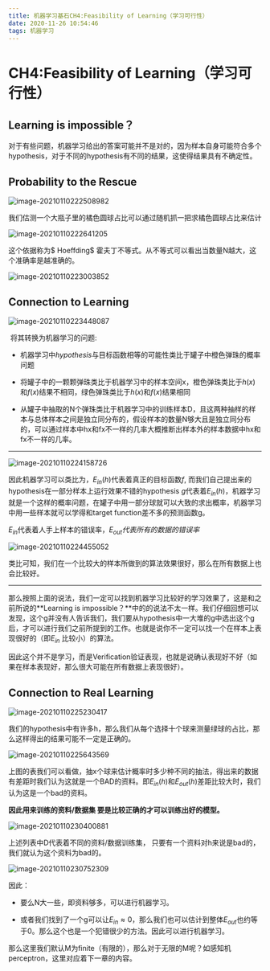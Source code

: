 ```yaml
---
title: 机器学习基石CH4:Feasibility of Learning（学习可行性）
date: 2020-11-26 10:54:46
tags: 机器学习
---
```


# CH4:Feasibility of Learning（学习可行性）

## Learning is  impossible？

对于有些问题，机器学习给出的答案可能并不是对的，因为样本自身可能符合多个hypothesis，对于不同的hypothesis有不同的结果，这使得结果具有不确定性。



## Probability to the Rescue

![image-20210110222508982](https://i.loli.net/2021/01/10/tvlKCAyiIWYRJZS.png)

我们估测一个大瓶子里的橘色圆球占比可以通过随机抓一把求橘色圆球占比来估计

![image-20210110222641205](https://i.loli.net/2021/01/10/nV812sjfPtIkS5Z.png)

这个依据称为$ Hoeffding$ 霍夫丁不等式。从不等式可以看出当数量N越大，这个准确率是越准确的。

![image-20210110223003852](https://i.loli.net/2021/01/10/AZH3qv5nz81xmVP.png)



## Connection to Learning

![image-20210110223448087](https://i.loli.net/2021/01/10/ZiPGhDmRI3fSwje.png)

​		将其转换为机器学习的问题:

- 机器学习中$hypothesis$与目标函数相等的可能性类比于罐子中橙色弹珠的概率问题 

- 将罐子中的一颗颗弹珠类比于机器学习中的样本空间x，橙色弹珠类比于$h(x)$和$f(x)$结果不相同，绿色弹珠类比于$h(x)$和$f(x)$结果相同

- 从罐子中抽取的N个弹珠类比于机器学习中的训练样本D，且这两种抽样的样本与总体样本之间是独立同分布的，假设样本的数量N够大且是独立同分布的，可以通过样本中hx和fx不一样的几率大概推断出样本外的样本数据中hx和fx不一样的几率。

------

![image-20210110224158726](https://i.loli.net/2021/01/10/qbT4EV2fvlBUgZ5.png)

因此机器学习可以类比为，$E_{in}(h)$代表着真正的目标函数$f$, 而我们自己提出来的hypothesis在一部分样本上运行效果不错的hypothesis  $g$代表着$E_{in}(h)$，机器学习就是一个这样的概率问题，在罐子中用一部分球就可以大致的求出概率，机器学习中用一些样本就可以学得和target function差不多的预测函数g。

$E_{in}$代表着人手上样本的错误率，$E_{out}代表所有的数据的错误率$

![image-20210110224455052](https://i.loli.net/2021/01/10/ZmYVCiSHx1qravh.png)



类比可知，我们在一个比较大的样本所做到的算法效果很好，那么在所有数据上也会比较好。

------



那么按照上面的说法，我们一定可以找到机器学习比较好的学习效果了，这是和之前所说的**Learning is impossible？**中的的说法不太一样。我们仔细回想可以发现，这个g并没有人告诉我们，我们要从hypothesis中一大堆的g中选出这个g后，才可以进行我们之前所提到的工作。也就是说你不一定可以找一个在样本上表现很好的（即$E_{in}$ 比较小）的算法。

因此这个并不是学习，而是Verification验证表现，也就是说确认表现好不好（如果在样本表现好，那么很大可能在所有数据上表现很好）。



## Connection to Real Learning

![image-20210110225230417](https://i.loli.net/2021/01/10/lhmIPiJLDOSWsaC.png)

我们的hypothesis中有许多h，那么我们从每个选择十个球来测量绿球的占比，那么这样得出的结果可能不一定是正确的。

![image-20210110225643569](https://i.loli.net/2021/01/10/OdtWCBzE4sxZmRT.png)

上图的表我们可以看做，抽x个球来估计概率时多少种不同的抽法，得出来的数据有差距时我们认为这就是一个BAD的资料。即$E_{in}(h)$和$E_{out}(h)$差距比较大时，我们认为这是一个bad的资料。

**因此用来训练的资料/数据集 要是比较正确的才可以训练出好的模型。**





![image-20210110230400881](https://i.loli.net/2021/01/10/oLwBuCmjTI46UJy.png)

上述列表中D代表着不同的资料/数据训练集， 只要有一个资料对h来说是bad的，我们就认为这个资料为bad的。

![image-20210110230752309](https://i.loli.net/2021/01/10/xNVK9nQchgzjSTv.png)



因此：

- 要么N大一些，即资料够多，可以进行机器学习。

- 或者我们找到了一个g可以让$E_{in}≈0$，那么我们也可以估计到整体$E_{out}$也约等于0。那么这个也是一个犯错很少的方法。因此可以进行机器学习。



那么这里我们默认M为finite（有限的），那么对于无限的M呢？如感知机perceptron，这里对应着下一章的内容。